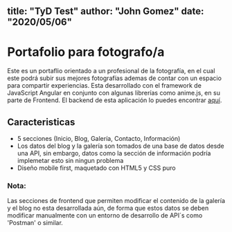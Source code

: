 title: "TyD Test"
author: "John Gomez"
date: "2020/05/06"
---

# Portafolio para fotografo/a

Este es un portaflio orientado a un profesional de la fotografía, en el cual este podrá subir sus mejores fotografías ademas de contar con un espacio para compartir experiencias. Esta desarrollado con el framework de JavaScript Angular en conjunto con algunas librerías como anime.js, en su parte de Frontend. El backend de esta aplicación lo puedes encontrar  [aquí]().

## Caracteristicas
- 5 secciones (Inicio, Blog, Galería, Contacto, Información)
- Los datos del blog y la galería son tomados de una base de datos desde una API, sin embargo, datos como la sección de información podría implemetar esto sin ningun problema
- Diseño mobile first, maquetado con HTML5 y CSS puro

### Nota:
Las secciones de frontend que permiten modificar el contenido de la galería y el blog no esta desarrollada aún, de forma que estos datos se deben modificar manualmente con un entorno de desarrollo de API´s como 'Postman' o similar.
